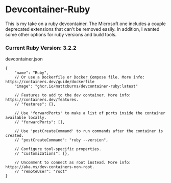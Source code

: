 # Devcontainer-Ruby

This is my take on a ruby devcontainer. The Microsoft one includes a couple
deprecated extensions that can't be removed easily. In addition, I wanted some
other options for ruby versions and build tools.

### Current Ruby Version: 3.2.2

devcontainer.json
```
{
    "name": "Ruby",
    // Or use a Dockerfile or Docker Compose file. More info: https://containers.dev/guide/dockerfile
    "image": "ghcr.io/mattcburns/devcontainer-ruby:latest"

    // Features to add to the dev container. More info: https://containers.dev/features.
    // "features": {},

    // Use 'forwardPorts' to make a list of ports inside the container available locally.
    // "forwardPorts": [],

    // Use 'postCreateCommand' to run commands after the container is created.
    // "postCreateCommand": "ruby --version",

    // Configure tool-specific properties.
    // "customizations": {},

    // Uncomment to connect as root instead. More info: https://aka.ms/dev-containers-non-root.
    // "remoteUser": "root"
}
```
